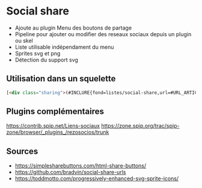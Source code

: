 # Social share

* Ajoute au plugin Menu des boutons de partage
* Pipeline pour ajouter ou modifier des reseaux sociaux depuis un plugin ou skel
* Liste utilisable indépendament du menu
* Sprites svg et png
* Détection du support svg

## Utilisation dans un squelette

```html
[<div class="sharing">(#INCLURE{fond=listes/social-share,url=#URL_ARTICLE,title=#TITRE,env})</div>]
```
## Plugins complémentaires


https://contrib.spip.net/Liens-sociaux
https://zone.spip.org/trac/spip-zone/browser/_plugins_/rezosocios/trunk

## Sources

* https://simplesharebuttons.com/html-share-buttons/
* https://github.com/bradvin/social-share-urls
* https://toddmotto.com/progressively-enhanced-svg-sprite-icons/